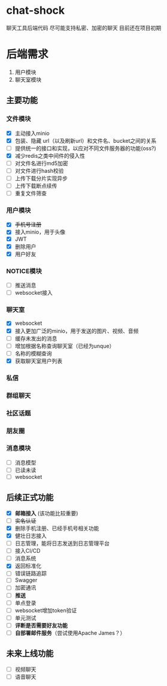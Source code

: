 <!--
 * @Author: xiaozuhui
 * @Date: 2022-12-02 12:22:19
 * @LastEditors: xiaozuhui
 * @LastEditTime: 2023-01-05 22:47:34
 * @Description: 
-->

# chat-shock

聊天工具后端代码
尽可能支持私密、加密的聊天
目前还在项目初期

# 后端需求

1. 用户模块
2. 聊天室模块

## 主要功能

### 文件模块

- [X]  主动接入minio
- [X]  包装、隐藏 url（以及刷新url）和文件名、bucket之间的关系
- [ ]  提供统一的接口和实现，以应对不同文件服务器的功能(oss?)
- [X]  减少redis之类中间件的侵入性
- [ ]  对文件名进行md5加密
- [ ]  对文件进行hash校验
- [ ]  上传下载分片实现异步
- [ ]  上传下载断点续传
- [ ]  重复文件筛查

### 用户模块

- [X]  ~~手机号注册~~
- [X]  接入minio，用于头像
- [X]  JWT
- [X]  删除用户
- [X]  用户好友

### NOTICE模块

- [ ]  推送消息
- [ ]  websocket接入

### 聊天室

- [X]  websocket
- [X]  接入更加广泛的minio，用于发送的图片、视频、音频
- [ ]  缓存未发出的消息
- [ ]  增加根据名称查询聊天室（已经为unque）
- [ ]  名称的模糊查询
- [X]  获取聊天室用户列表

### 私信

### 群组聊天

### 社区话题

### 朋友圈

### 消息模块

- [ ]  消息模型
- [ ]  已读未读
- [ ]  websocket

## 后续正式功能

- [X]  **邮箱接入** (该功能比较重要)
- [ ]  ~~实名认证~~
- [X]  删除手机注册、已经手机号相关功能
- [X]  健壮日志接入
- [ ]  日志管理，能将日志发送到日志管理平台
- [ ]  接入CI/CD
- [ ]  消息系统
- [X]  返回标准化
- [ ]  错误链路追踪
- [ ]  Swagger
- [ ]  加密通讯
- [ ]  **推送**
- [ ]  单点登录
- [ ]  websocket增加token验证
- [ ]  单元测试
- [ ]  **评断是否需要好友功能**
- [ ]  **自部署邮件服务**（尝试使用Apache James？）

## 未来上线功能

- [ ]  视频聊天
- [ ]  语音聊天
